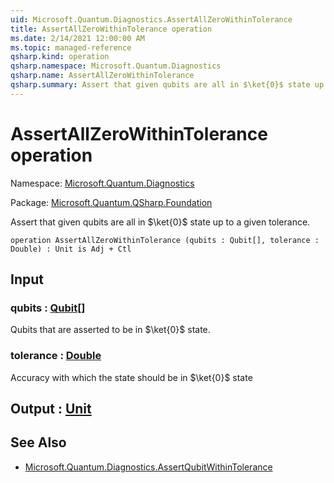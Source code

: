 ```yaml
---
uid: Microsoft.Quantum.Diagnostics.AssertAllZeroWithinTolerance
title: AssertAllZeroWithinTolerance operation
ms.date: 2/14/2021 12:00:00 AM
ms.topic: managed-reference
qsharp.kind: operation
qsharp.namespace: Microsoft.Quantum.Diagnostics
qsharp.name: AssertAllZeroWithinTolerance
qsharp.summary: Assert that given qubits are all in $\ket{0}$ state up to a given tolerance.
---
```


# AssertAllZeroWithinTolerance operation

Namespace: [Microsoft.Quantum.Diagnostics](xref:Microsoft.Quantum.Diagnostics)

Package: [Microsoft.Quantum.QSharp.Foundation](https://nuget.org/packages/Microsoft.Quantum.QSharp.Foundation)


Assert that given qubits are all in $\ket{0}$ state up to a given tolerance.

```qsharp
operation AssertAllZeroWithinTolerance (qubits : Qubit[], tolerance : Double) : Unit is Adj + Ctl
```


## Input

### qubits : [Qubit](xref:microsoft.quantum.lang-ref.qubit)[]

Qubits that are asserted to be in $\ket{0}$ state.


### tolerance : [Double](xref:microsoft.quantum.lang-ref.double)

Accuracy with which the state should be in $\ket{0}$ state



## Output : [Unit](xref:microsoft.quantum.lang-ref.unit)



## See Also

- [Microsoft.Quantum.Diagnostics.AssertQubitWithinTolerance](xref:Microsoft.Quantum.Diagnostics.AssertQubitWithinTolerance)